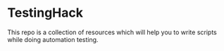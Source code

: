 # TestingHack
This repo is a collection of resources which will help you to write scripts while doing automation testing.
